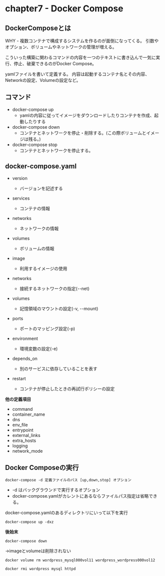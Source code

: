 # chapter7 - Docker Compose

## DockerComposeとは
WHY - 複数コンテナで構成するシステムを作るのが面倒になってくる。
引数やオプション、ボリュームやネットワークの管理が増える。

こういった構築に関わるコマンドの内容を一つのテキストに書き込んで一気に実行、停止、破棄できるのがDocker Compose。

yamlファイルを書いて定義する。
内容は起動するコンテナ名とその内容、Networkの設定、Volumeの設定など。

## コマンド
- docker-compose up
  - yamlの内容に従ってイメージをダウンロードしたりコンテナを作成、起動したりする 
- docker-compose down
  - コンテナとネットワークを停止・削除する。(この際ボリュームとイメージは残る。)
- docker-compose stop
  - コンテナとネットワークを停止する。

## docker-compose.yaml
- version
  - バージョンを記述する
- services
  - コンテナの情報
- networks
  - ネットワークの情報
- volumes
  - ボリュームの情報

- image
  - 利用するイメージの使用
- networks
  - 接続するネットワークの指定(--net)
- volumes
  - 記憶領域のマウントの設定(-v, --mount)
- ports
  - ポートのマッピング設定(-p)
- environment
  - 環境変数の設定(-e)
- depends_on
  - 別のサービスに依存していることを表す
- restart
  - コンテナが停止したときの再試行ポリシーの設定

**他の定義項目**
- command
- container_name
- dns
- env_file
- entrypoint
- external_links
- extra_hosts
- logging
- network_mode

## Docker Composeの実行
```
docker-compose -d 定義ファイルのパス [up,down,stop] オプション
```
- -d はバックグラウンドで実行するオプション
- docker-compose.yamlがカレントにあるならファイルパス指定は省略できる。

docker-compose.yamlのあるディレクトリにいって以下を実行
```
docker-compose up -dxz
```

**後始末**
```
docker-compose down
```
→imageとvolumeは削除されない

```
docker volume rm wordpress_mysql000vol11 wordpress_wordpress000vol12
```

```
docker rmi wordpress mysql httpd
```
